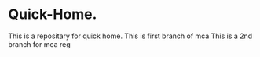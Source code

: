 # Quick-Home.
This is a repositary for quick home.
This is first branch of mca 
This is a 2nd branch for mca reg
